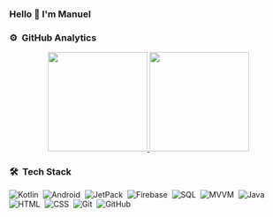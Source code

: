 ### Hello 👋 I'm Manuel 

### ⚙️ &nbsp;GitHub Analytics

<p align="center">
<a href="https://github.com/AVS1508">
  <img height="180em" src="https://github-readme-stats-eight-theta.vercel.app/api?username=Mj-br&show_icons=true&theme=algolia&include_all_commits=true&count_private=true"/>
  <img height="180em" src="https://github-readme-stats-eight-theta.vercel.app/api/top-langs/?username=Mj-br&layout=compact&langs_count=8&theme=algolia"/>
</a>
</p>


### 🛠 &nbsp;Tech Stack

![Kotlin](https://img.shields.io/badge/-Kotlin-05122A?style=flat&logo=kotlin)&nbsp;
![Android](https://img.shields.io/badge/-Android-05122A?style=flat&logo=android)&nbsp;
![JetPack](https://img.shields.io/badge/-Jetpack-05122A?style=flat&logo=jetpackCompose)&nbsp;
![Firebase](https://img.shields.io/badge/-Firebase-05122A?style=flat&logo=firebase)&nbsp;
![SQL](https://img.shields.io/badge/-SQL-05122A?style=flat&logo=sql)&nbsp;
![MVVM](https://img.shields.io/badge/-MVVM-05122A?style=flat&logo=mvvm)&nbsp;
![Java](https://img.shields.io/badge/-Java-05122A?style=flat&logo=javalang)&nbsp;
![HTML](https://img.shields.io/badge/-HTML-05122A?style=flat&logo=HTML5)&nbsp;
![CSS](https://img.shields.io/badge/-CSS-05122A?style=flat&logo=CSS3&logoColor=1572B6)&nbsp;
![Git](https://img.shields.io/badge/-Git-05122A?style=flat&logo=git)&nbsp;
![GitHub](https://img.shields.io/badge/-GitHub-05122A?style=flat&logo=github)&nbsp;

<!--
**Mj-br/Mj-br** is a ✨ _special_ ✨ repository because its `README.md` (this file) appears on your GitHub profile.

Here are some ideas to get you started:

- 🔭 I’m currently working on ...
- 🌱 I’m currently learning ...
- 👯 I’m looking to collaborate on ...
- 🤔 I’m looking for help with ...
- 💬 Ask me about ...
- 📫 How to reach me: ...
- 😄 Pronouns: ...
- ⚡ Fun fact: ...
-->

